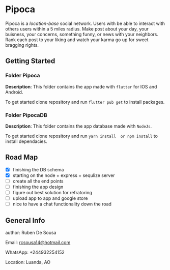 # Pipoca

Pipoca is a *location-base* social network. Users with be able to interact with others users within a 5 miles radius. Make post about your day, your buisness, your concerns, something funny, or news with your neighbors. Rank each post to your liking and watch your karma go up for sweet bragging rights.  

## Getting Started



### Folder Pipoca
**Description**: This folder contains the app made with `flutter` for IOS and Android. 

To get started clone repository and run `flutter pub get` to install packages.

### Folder PipocaDB
**Description**: This folder contains the app database made with `NodeJs`.

To get started clone repository and run `yarn install  or npm install` to install dependacies.



## Road Map

 - [x] finishing the DB schema
 - [x] starting on the node + express + sequlize server
 - [ ] create all the end points 
 - [ ] finishing the app design 
 - [ ] figure out best solution for refratoring 
 - [ ] upload app to app and google store
 - [ ] nice to have a chat functionality down the road
  
## General Info

author: Ruben De Sousa

Email: rcsousa14@hotmail.com

WhatsApp: +244932254152 

Location: Luanda, AO

